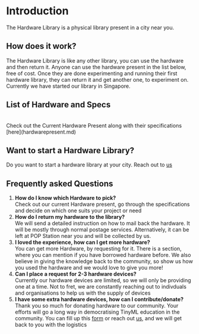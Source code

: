 # Introduction

The Hardware Library is a physical library present in a city near you. 

## How does it work?

The Hardware Library is like any other library, you can use the hardware and then return it. 
Anyone can use the hardware present in the list below, free of cost. Once they are done experimenting and running their first hardware library, they can return it and get another one, to experiment on.
Currently we have started our library in Singapore. 


## List of Hardware and Specs
</br>
Check out the Current Hardware Present along with their specifications [here](hardwarepresent.md)

## Want to start a Hardware Library?

Do you want to start a hardware library at your city. 
Reach out to [us](scaledown.tinyml@gmail.com)


## Frequently asked Questions

1. **How do I know which Hardware to pick?**<br />
    Check out our current Hardware present, go through the specifications and decide on which one suits your project or need
2. **How do I return my hardware to the library?**<br />
    We will send a detailed instruction on how to mail back the hardware. It will be mostly through normal postage services. Alternatively, it can be left at POP Station near you and will be collected by us. 
3. **I loved the experience, how can I get more hardware?**<br />
    You can get more Hardware, by requesting for it. There is a section, where you can mention if you have borrowed hardware before. We also believe in giving the knowledge back to the community, so show us how you used the hardware and we would love to give you more! 
4. **Can I place a request for 2-3 hardware devices?**<br />
    Currently our hardware devices are limited, so we will only be providing one at a time. Not to fret, we are constantly reaching out to indivduals and organisations to help us with the supply of devices
5. **I have some extra hardware devices, how can I contribute/donate?**<br />
    Thank you so much for donating hardware to our community. Your efforts will go a long way in democratising TinyML education in the community. You can fill up this [form](https://forms.gle/1DrvsjMvBJpogUBA9) or reach out [us](scaledown.tinyml@gmail.com), and we will get back to you with the logistics
